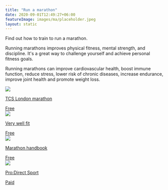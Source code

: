 ```yaml
---
title: "Run a marathon"
date: 2020-09-01T12:49:27+06:00
featureImage: images/ma/placeholder.jpeg
layout: static
---
```


Find out how to train to run a marathon.

Running marathons improves physical fitness, mental strength, and discipline. It's a great way to challenge yourself and achieve personal fitness goals.

Running marathons can improve cardiovascular health, boost immune function, reduce stress, lower risk of chronic diseases, increase endurance, improve joint health and promote weight loss.

<a class="ma-link" href="https://www.tcslondonmarathon.com/training/training-plans"><div class="ma-card"><div class="ma-icon"><img src ="/images/icon-check.png"/></div><div class="ma-name"><p>TCS London marathon</p></div><div class="ma-paid-text"><span>Free</span></div></div></a><a class="ma-link" href="https://www.verywellfit.com/reasons-to-run-a-marathon-2911072"><div class="ma-card"><div class="ma-icon"><img src ="/images/icon-check.png"/></div><div class="ma-name"><p>Very well fit</p></div><div class="ma-paid-text"><span>Free</span></div></div></a><a class="ma-link" href="https://marathonhandbook.com/6-reasons-why-you-should-run-a-marathon/"><div class="ma-card"><div class="ma-icon"><img src ="/images/icon-check.png"/></div><div class="ma-name"><p>Marathon handbook</p></div><div class="ma-paid-text"><span>Free</span></div></div></a><a class="ma-link" href="https://www.awin1.com/cread.php?awinmid=6667&awinaffid=1198638&ued=https%3A%2F%2Fwww.prodirectsport.com%2Frunning%2F"><div class="ma-card"><div class="ma-icon"><img src ="/images/icon-pound.png"/></div><div class="ma-name"><p>Pro:Direct Sport</p></div><div class="ma-paid-text"><span>Paid</span></div></div></a>  

<br/><br/>







